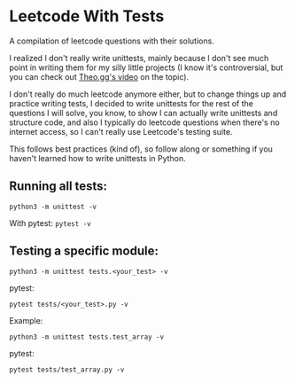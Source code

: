 # Leetcode With Tests

A compilation of leetcode questions with their solutions.

I realized I don't really write unittests, mainly because I don't see much point in writing them for my silly little projects (I know it's controversial, but you can check out [Theo.gg's video](https://www.youtube.com/watch?v=ZGKGb109-I4) on the topic).

I don't really do much leetcode anymore either, but to change things up and practice writing tests, I decided to write unittests for the rest of the questions I will solve, you know, to show I can actually write unittests and structure code, and also I typically do leetcode questions when there's no internet access, so I can't really use Leetcode's testing suite.

This follows best practices (kind of), so follow along or something if you haven't learned how to write unittests in Python.

## Running all tests:

`python3 -m unittest -v`

With pytest:
`pytest -v`

## Testing a specific module:

`python3 -m unittest tests.<your_test> -v`

pytest:

`pytest tests/<your_test>.py -v`

Example:

`python3 -m unittest tests.test_array -v`

pytest:

`pytest tests/test_array.py -v`
